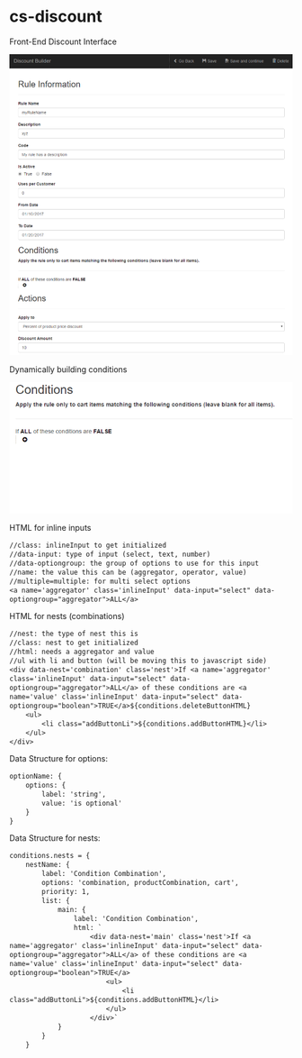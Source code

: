 # cs-discount
Front-End Discount Interface

![Alt text](https://raw.githubusercontent.com/sean-codes/cs-discount/master/img/couponform.png)

Dynamically building conditions

![Alt text](https://raw.githubusercontent.com/sean-codes/cs-discount/master/img/conditions.gif)

HTML for inline inputs

    //class: inlineInput to get initialized
    //data-input: type of input (select, text, number)
    //data-optiongroup: the group of options to use for this input
    //name: the value this can be (aggregator, operator, value)
    //multiple=multiple: for multi select options
    <a name='aggregator' class='inlineInput' data-input="select" data-optiongroup="aggregator">ALL</a>
    
HTML for nests (combinations)
    
    //nest: the type of nest this is
    //class: nest to get initialized
    //html: needs a aggregator and value
    //ul with li and button (will be moving this to javascript side)
    <div data-nest='combination' class='nest'>If <a name='aggregator' class='inlineInput' data-input="select" data-optiongroup="aggregator">ALL</a> of these conditions are <a name='value' class='inlineInput' data-input="select" data-optiongroup="boolean">TRUE</a>${conditions.deleteButtonHTML}
        <ul>
            <li class="addButtonLi">${conditions.addButtonHTML}</li>
        </ul>
    </div>

Data Structure for options:

    optionName: {
        options: {
            label: 'string',
            value: 'is optional'
        }
    }
    
Data Structure for nests:

    conditions.nests = {
	    nestName: {
		    label: 'Condition Combination',
		    options: 'combination, productCombination, cart',
		    priority: 1,
		    list: {
  			    main: {
	  			    label: 'Condition Combination',
	  			    html: `
	  				    <div data-nest='main' class='nest'>If <a name='aggregator' class='inlineInput' data-input="select" data-optiongroup="aggregator">ALL</a> of these conditions are <a name='value' class='inlineInput' data-input="select" data-optiongroup="boolean">TRUE</a>
						    <ul>
							    <li class="addButtonLi">${conditions.addButtonHTML}</li>
						    </ul>
					    </div>`
			    }
		    }
	    }
